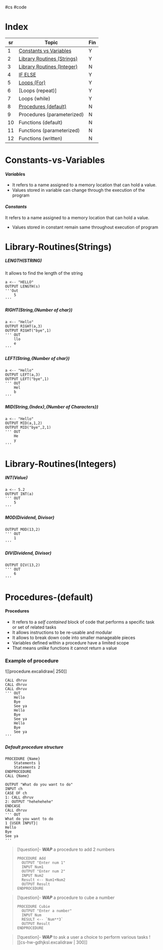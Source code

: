#cs #code 
# Index
| sr  | Topic                                                     | Fin |
| --- | --------------------------------------------------------- | --- |
| 1   | [Constants vs Variables](#Constants-vs-Variables)         | Y   |
| 2   | [Library Routines (Strings)](#Library-Routines(Strings))  | Y   |
| 3   | [Library Routines (Integer)](#Library-Routines(Integers)) | N   |
| 4   | [IF ELSE]()                                               | Y   |
| 5   | [Loops (For)]()                                           | Y   |
| 6   | [Loops (repeat)]                                          | Y   |
| 7   | Loops (while)                                             | Y   |
| 8   | [Procedures (default)](#***Procedures***-(default))       | N   |
| 9   | Procedures (parameterized)                                | N   |
| 10  | Functions (default)                                       | N   |
| 11  | Functions (parameterized)                                 | N   |
| 12  | Functions (written)                                       | N   |
# Constants-vs-Variables
#### ***Variable***s 
- It refers to a name assigned to a memory location that can hold a value.
- Values stored in variable can change through the execution of the program
#### ***Constants***
It refers to a name assigned to a memory location that can hold a value.
- Values stored in constant remain same throughout execution of program
# Library-Routines(Strings)
##### ***LENGTH(STRING)***
It allows to find the length of the string
``` PSEUDOCODE
a <-- "HELLO"
OUTPUT LENGTH(s)
'''Out
	5
'''
```
##### RIGHT(String,{Number of char})
``` PSEUDOCODE
a <-- "Hello"
OUTPUT RIGHT(a,3)
OUTPUT RIGHT("bye",1)
''' OUT
	llo
	e
'''
```
##### LEFT(String,{Number of char})
``` PSEUDOCODE
a <-- "Hello"
OUTPUT LEFT(a,3)
OUTPUT LEFT("bye",1)
''' OUT
	Hel
	b
'''
```
##### MID(String,{Index},{Number of Characters})
``` PSEUDOCODE
a <-- "Hello"
OUTPUT MID(a,1,2)
OUTPUT MID("bye",2,1)
''' OUT
	He
	y
'''
```
# Library-Routines(Integers)
##### ***INT(Value)***
``` PSEUDOCODE
a <-- 5.2
OUTPUT INT(a)
''' OUT
	5
'''
```
##### ***MOD(Dividend, Divisor)***
``` PSEUDOCODE
OUTPUT MOD(13,2)
''' OUT
	1
'''
```
##### ***DIV(Dividend, Divisor)***
``` PSEUDOCODE
OUTPUT DIV(13,2)
''' OUT
	6
'''
```
# Procedures-(default)
#### Procedures
- It refers to a *self contained* block of code that performs a specific task or set of related tasks
- It allows instructions to be re-usable and modular
- It allows to break down code into smaller manageable pieces
- Variables defined within a procedure have a limited scope
- That means *unlike* functions it cannot return a value
### Example of procedure
![[procedure.excalidraw| 250]]
``` PSEUDOCODE
CALL dhruv
CALL dhruv
CALL dhruv
''' OUT
	Hello
	Bye
	See ya
	Hello
	Bye
	See ya
	Hello
	Bye
	See ya
'''
```
##### Default procedure structure
``` PSEUDOCODE
PROCEDURE {Name}
	Statements 1
	Statements 2
ENDPROCEDURE
CALL {Name}
```

``` PSEUDOCODE
OUTPUT "What do you want to do"
INPUT ch
CASE OF ch
1: CALL dhruv
2: OUTPUT "hehehehehe"
ENDCASE
CALL dhruv
''' OUT
What do you want to do
1 {USER INPUT}|
Hello
Bye
See ya
'''
```

>[!question]- ***WAP*** a procedure to add 2 numbers
> 
> ``` PSEUDOCODE
> PROCEDURE Add
> 	OUTPUT "Enter num 1"
> 	INPUT Num1
> 	OUTPUT "Enter num 2"
> 	INPUT Num2
> 	Result <-- Num1+Num2
> 	OUTPUT Result
> ENDPROCEDURE
> ```

>[!question]- ***WAP*** a procedure to cube a number
>``` PSEUDOCODE
>PROCEDURE Cubie
> 	OUTPUT "Enter a number"
> 	INPUT Num
> 	RESULT <-- `Num**3`
> 	OUTPUT Result
>ENDPROCEDURE

>[!question]- ***WAP*** to ask a user a choice to perform various tasks ![[cs-hw-gdhjksl.excalidraw | 300]]
